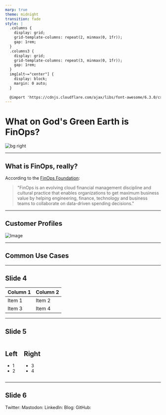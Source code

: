 ```yaml
---
marp: true
theme: midnight
transition: fade
style: |
  .columns {
    display: grid;
    grid-template-columns: repeat(2, minmax(0, 1fr));
    gap: 1rem;
  }
  .columns3 {
    display: grid;
    grid-template-columns: repeat(3, minmax(0, 1fr));
    gap: 1rem;
  } 
  img[alt~="center"] {
    display: block;
    margin: 0 auto;
  }
  
  @import 'https://cdnjs.cloudflare.com/ajax/libs/font-awesome/6.3.0/css/all.min.css'
---
```

<!-- _class: "title-slide" -->
# What on God's Green Earth is FinOps?
![bg right](https://learn.microsoft.com/en-us/azure/cost-management-billing/costs/media/tutorial-acm-create-budgets/cost-analysis.png#lightbox)

---

## What is FinOps, really?

According to the [FinOps Foundation](https://www.finops.org/introduction/what-is-finops/):

>"FinOps is an evolving cloud financial management discipline and cultural practice that enables organizations to get maximum business value by helping engineering, finance, technology and business teams to collaborate on data-driven spending decisions."


---

## Customer Profiles

![Image](https://picsum.photos/800/600)

---

## Common Use Cases



---

## Slide 4

| Column 1 | Column 2 |
| -------- | -------- |
| Item 1   | Item 2   |
| Item 3   | Item 4   |

---

## Slide 5

<div class="columns">
<div>

## Left

- 1
- 2

</div>
<div>

## Right

- 3
- 4

</div>
</div>

---

## Slide 6

<i class="fa-brands fa-twitter"></i> Twitter: 
<i class="fa-brands fa-mastodon"></i> Mastodon: 
<i class="fa-brands fa-linkedin"></i> LinkedIn: 
<i class="fa fa-window-maximize"></i> Blog: 
<i class="fa-brands fa-github"></i> GitHub: 
